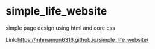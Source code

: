 # simple_life_website
simple page design using html and core css

Link:https://mhmamun6316.github.io/simple_life_website/

